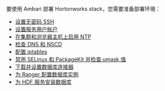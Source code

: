 要使用 Ambari 部署 Hortonworks stack，您需要准备部署环境：

- [设置无密码 SSH](https://devlive.org/docs/ApacheAmbari/InstallationUpgrade/Installation/GettingReady/PrepareTheEnvironment/SetUpPasswordLessSSH)
- [设置服务用户帐户](https://devlive.org/docs/ApacheAmbari/InstallationUpgrade/Installation/GettingReady/PrepareTheEnvironment/SetUpServiceUserAccounts)
- [在集群和浏览器主机上启用 NTP](https://devlive.org/docs/ApacheAmbari/InstallationUpgrade/Installation/GettingReady/PrepareTheEnvironment/EnableNTPOnTheClusterAndOnTheBrowserHost)
- [检查 DNS 和 NSCD](https://devlive.org/docs/ApacheAmbari/InstallationUpgrade/Installation/GettingReady/PrepareTheEnvironment/CheckDNSAndNSCD/Summary)
- [配置 iptables](https://devlive.org/docs/ApacheAmbari/InstallationUpgrade/Installation/GettingReady/PrepareTheEnvironment/ConfiguringIptables)
- [禁用 SELinux 和 PackageKit 并检查 umask 值](https://devlive.org/docs/ApacheAmbari/InstallationUpgrade/Installation/GettingReady/PrepareTheEnvironment/DisableSELinuxAndPackageKitAndCheckTheUmaskValue)
- [下载并设置数据库连接器](https://devlive.org/docs/ApacheAmbari/InstallationUpgrade/Installation/GettingReady/PrepareTheEnvironment/DownloadAndSetUpDatabaseConnectors/Summary)
- [为 Ranger 配置数据库实例](https://devlive.org/docs/ApacheAmbari/InstallationUpgrade/Installation/GettingReady/PrepareTheEnvironment/DownloadAndSetUpDatabaseConnectors/ConfiguringADatabaseInstanceForRanger)
- [为 HDF 服务安装数据库]()